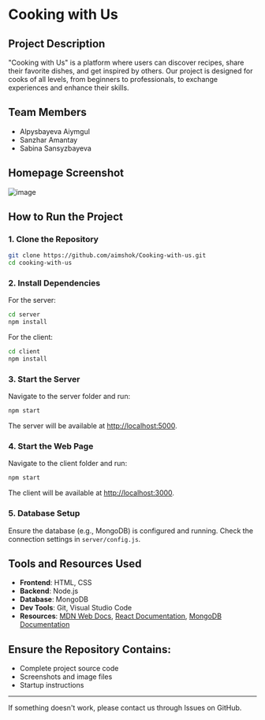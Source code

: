 # Cooking with Us

## Project Description
"Cooking with Us" is a platform where users can discover recipes, share their favorite dishes, and get inspired by others. Our project is designed for cooks of all levels, from beginners to professionals, to exchange experiences and enhance their skills.

## Team Members
- Alpysbayeva Aiymgul
- Sanzhar Amantay
- Sabina Sansyzbayeva


## Homepage Screenshot
![image](https://github.com/user-attachments/assets/81bc201c-f0b5-455e-89ec-2ed03d85f111)


## How to Run the Project

### 1. Clone the Repository
```bash
git clone https://github.com/aimshok/Cooking-with-us.git
cd cooking-with-us
```

### 2. Install Dependencies
For the server:
```bash
cd server
npm install
```

For the client:
```bash
cd client
npm install
```

### 3. Start the Server
Navigate to the server folder and run:
```bash
npm start
```
The server will be available at [http://localhost:5000](http://localhost:5000).

### 4. Start the Web Page
Navigate to the client folder and run:
```bash
npm start
```
The client will be available at [http://localhost:3000](http://localhost:3000).

### 5. Database Setup
Ensure the database (e.g., MongoDB) is configured and running. Check the connection settings in `server/config.js`.

## Tools and Resources Used
- **Frontend**: HTML, CSS
- **Backend**: Node.js
- **Database**: MongoDB
- **Dev Tools**: Git, Visual Studio Code
- **Resources**: [MDN Web Docs](https://developer.mozilla.org), [React Documentation](https://reactjs.org/docs/), [MongoDB Documentation](https://www.mongodb.com/docs/)

## Ensure the Repository Contains:
- Complete project source code
- Screenshots and image files
- Startup instructions

---

If something doesn't work, please contact us through Issues on GitHub.

